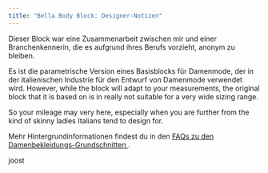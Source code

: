 ```yaml
---
title: "Bella Body Block: Designer-Notizen"
---
```


Dieser Block war eine Zusammenarbeit zwischen mir und einer Branchenkennerin, die es aufgrund ihres Berufs vorzieht, anonym zu bleiben.

Es ist die parametrische Version eines Basisblocks für Damenmode, der in der italienischen Industrie für den Entwurf von Damenmode verwendet wird. However, while the block will adapt to your measurements, the original block that it is based on is in really not suitable for a very wide sizing range.

So your mileage may very here, especially when you are further from the kind of skinny ladies Italians tend to design for.

Mehr Hintergrundinformationen findest du in den [FAQs zu den Damenbekleidungs-Grundschnitten ](/docs/about/faq/womenswear-blocks).

joost

